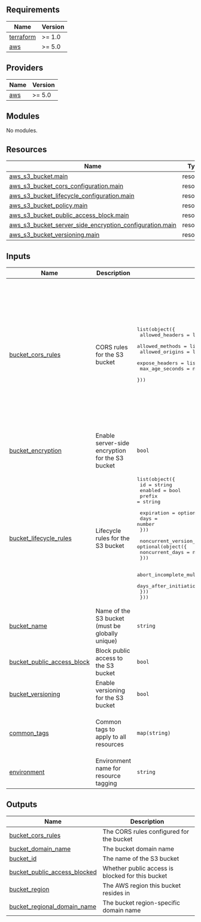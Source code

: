 <!-- BEGIN_TF_DOCS -->
## Requirements

| Name | Version |
|------|---------|
| <a name="requirement_terraform"></a> [terraform](#requirement\_terraform) | >= 1.0 |
| <a name="requirement_aws"></a> [aws](#requirement\_aws) | >= 5.0 |

## Providers

| Name | Version |
|------|---------|
| <a name="provider_aws"></a> [aws](#provider\_aws) | >= 5.0 |

## Modules

No modules.

## Resources

| Name | Type |
|------|------|
| [aws_s3_bucket.main](https://registry.terraform.io/providers/hashicorp/aws/latest/docs/resources/s3_bucket) | resource |
| [aws_s3_bucket_cors_configuration.main](https://registry.terraform.io/providers/hashicorp/aws/latest/docs/resources/s3_bucket_cors_configuration) | resource |
| [aws_s3_bucket_lifecycle_configuration.main](https://registry.terraform.io/providers/hashicorp/aws/latest/docs/resources/s3_bucket_lifecycle_configuration) | resource |
| [aws_s3_bucket_policy.main](https://registry.terraform.io/providers/hashicorp/aws/latest/docs/resources/s3_bucket_policy) | resource |
| [aws_s3_bucket_public_access_block.main](https://registry.terraform.io/providers/hashicorp/aws/latest/docs/resources/s3_bucket_public_access_block) | resource |
| [aws_s3_bucket_server_side_encryption_configuration.main](https://registry.terraform.io/providers/hashicorp/aws/latest/docs/resources/s3_bucket_server_side_encryption_configuration) | resource |
| [aws_s3_bucket_versioning.main](https://registry.terraform.io/providers/hashicorp/aws/latest/docs/resources/s3_bucket_versioning) | resource |

## Inputs

| Name | Description | Type | Default | Required |
|------|-------------|------|---------|:--------:|
| <a name="input_bucket_cors_rules"></a> [bucket\_cors\_rules](#input\_bucket\_cors\_rules) | CORS rules for the S3 bucket | <pre>list(object({<br/>    allowed_headers = list(string)<br/>    allowed_methods = list(string)<br/>    allowed_origins = list(string)<br/>    expose_headers  = list(string)<br/>    max_age_seconds = number<br/>  }))</pre> | <pre>[<br/>  {<br/>    "allowed_headers": [<br/>      "*"<br/>    ],<br/>    "allowed_methods": [<br/>      "GET",<br/>      "PUT",<br/>      "POST",<br/>      "DELETE",<br/>      "HEAD"<br/>    ],<br/>    "allowed_origins": [<br/>      "*"<br/>    ],<br/>    "expose_headers": [<br/>      "ETag"<br/>    ],<br/>    "max_age_seconds": 3000<br/>  }<br/>]</pre> | no |
| <a name="input_bucket_encryption"></a> [bucket\_encryption](#input\_bucket\_encryption) | Enable server-side encryption for the S3 bucket | `bool` | `true` | no |
| <a name="input_bucket_lifecycle_rules"></a> [bucket\_lifecycle\_rules](#input\_bucket\_lifecycle\_rules) | Lifecycle rules for the S3 bucket | <pre>list(object({<br/>    id      = string<br/>    enabled = bool<br/>    prefix  = string<br/>    <br/>    expiration = optional(object({<br/>      days = number<br/>    }))<br/>    <br/>    noncurrent_version_expiration = optional(object({<br/>      noncurrent_days = number<br/>    }))<br/>    <br/>    abort_incomplete_multipart_upload = optional(object({<br/>      days_after_initiation = number<br/>    }))<br/>  }))</pre> | <pre>[<br/>  {<br/>    "abort_incomplete_multipart_upload": {<br/>      "days_after_initiation": 7<br/>    },<br/>    "enabled": true,<br/>    "id": "delete-old-versions",<br/>    "noncurrent_version_expiration": {<br/>      "noncurrent_days": 30<br/>    },<br/>    "prefix": ""<br/>  }<br/>]</pre> | no |
| <a name="input_bucket_name"></a> [bucket\_name](#input\_bucket\_name) | Name of the S3 bucket (must be globally unique) | `string` | `"notesapp-static-files-inoresma"` | no |
| <a name="input_bucket_public_access_block"></a> [bucket\_public\_access\_block](#input\_bucket\_public\_access\_block) | Block public access to the S3 bucket | `bool` | `true` | no |
| <a name="input_bucket_versioning"></a> [bucket\_versioning](#input\_bucket\_versioning) | Enable versioning for the S3 bucket | `bool` | `true` | no |
| <a name="input_common_tags"></a> [common\_tags](#input\_common\_tags) | Common tags to apply to all resources | `map(string)` | <pre>{<br/>  "Environment": "dev",<br/>  "ManagedBy": "Terraform",<br/>  "Project": "NotesApp"<br/>}</pre> | no |
| <a name="input_environment"></a> [environment](#input\_environment) | Environment name for resource tagging | `string` | `"dev"` | no |

## Outputs

| Name | Description |
|------|-------------|
| <a name="output_bucket_cors_rules"></a> [bucket\_cors\_rules](#output\_bucket\_cors\_rules) | The CORS rules configured for the bucket |
| <a name="output_bucket_domain_name"></a> [bucket\_domain\_name](#output\_bucket\_domain\_name) | The bucket domain name |
| <a name="output_bucket_id"></a> [bucket\_id](#output\_bucket\_id) | The name of the S3 bucket |
| <a name="output_bucket_public_access_blocked"></a> [bucket\_public\_access\_blocked](#output\_bucket\_public\_access\_blocked) | Whether public access is blocked for this bucket |
| <a name="output_bucket_region"></a> [bucket\_region](#output\_bucket\_region) | The AWS region this bucket resides in |
| <a name="output_bucket_regional_domain_name"></a> [bucket\_regional\_domain\_name](#output\_bucket\_regional\_domain\_name) | The bucket region-specific domain name |
<!-- END_TF_DOCS -->
